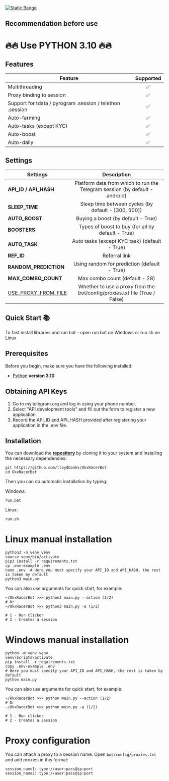 [![Static Badge](https://img.shields.io/badge/Telegram-Bot%20Link-Link?style=for-the-badge&logo=Telegram&logoColor=white&logoSize=auto&color=blue)](https://t.me/OKX_official_bot/OKX_Racer?startapp=linkCode_127967659)

## Recommendation before use

# 🔥🔥 Use PYTHON 3.10 🔥🔥

## Features  
| Feature                                                   | Supported |
|-----------------------------------------------------------|:---------:|
| Multithreading                                            |     ✅     |
| Proxy binding to session                                  |     ✅     |
| Support for tdata / pyrogram .session / telethon .session |     ✅     |
| Auto-farming                                              |     ✅     |
| Auto-tasks (except KYC)                                   |     ✅     |
| Auto-boost                                                |     ✅     |
| Auto-daily                                                |     ✅     |


## Settings
| Settings              |                                            Description                                            |
|-----------------------|:-------------------------------------------------------------------------------------------------:|
| **API_ID / API_HASH** |            Platform data from which to run the Telegram session (by default - android)            |
| **SLEEP_TIME**        |                        Sleep time between cycles (by default - [300, 500])                        |
| **AUTO_BOOST**        |                                Buying a boost (by default - True)                                 |
| **BOOSTERS**          |                         Types of boost to buy (for all by default - True)                         |
| **AUTO_TASK**         |                           Auto tasks (except KYC task) (default - True)                           |
| **REF_ID**            |                                           Referral link                                           |
| **RANDOM_PREDICTION** |                           Using random for prediction (default - True)                            |
| **MAX_COMBO_COUNT**   |                                  Max combo count (default - 28)                                   |
| [USE_PROXY_FROM_FILE](#Proxy-configuration) | Whether to use a proxy from the bot/config/proxies.txt file (True / False) |

## Quick Start 📚

To fast install libraries and run bot - open run.bat on Windows or run.sh on Linux

## Prerequisites
Before you begin, make sure you have the following installed:
- [Python](https://www.python.org/downloads/) **version 3.10**

## Obtaining API Keys
1. Go to my.telegram.org and log in using your phone number.
2. Select "API development tools" and fill out the form to register a new application.
3. Record the API_ID and API_HASH provided after registering your application in the .env file.

## Installation
You can download the [**repository**](https://github.com/lloydbanks/OkxRacerBot) by cloning it to your system and installing the necessary dependencies:
```shell
git https://github.com/lloydbanks/OkxRacerBot
cd OkxRacerBot
```

Then you can do automatic installation by typing:

Windows:
```shell
run.bat
```

Linux:
```shell
run.sh
```

# Linux manual installation
```shell
python3 -m venv venv
source venv/bin/activate
pip3 install -r requirements.txt
cp .env-example .env
nano .env  # Here you must specify your API_ID and API_HASH, the rest is taken by default
python3 main.py
```

You can also use arguments for quick start, for example:
```shell
~/OkxRacerBot >>> python3 main.py --action (1/2)
# Or
~/OkxRacerBot >>> python3 main.py -a (1/2)

# 1 - Run clicker
# 2 - Creates a session
```

# Windows manual installation
```shell
python -m venv venv
venv\Scripts\activate
pip install -r requirements.txt
copy .env-example .env
# Here you must specify your API_ID and API_HASH, the rest is taken by default
python main.py
```

You can also use arguments for quick start, for example:
```shell
~/OkxRacerBot >>> python main.py --action (1/2)
# Or
~/OkxRacerBot >>> python main.py -a (1/2)

# 1 - Run clicker
# 2 - Creates a session
```

# Proxy configuration
You can attach a proxy to a session name.
Open `bot/config/proxies.txt` and add proxies in this format:
```shell
session_name1: type://user:pass@ip:port
session_name2: type://user:pass@ip:port
```
